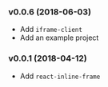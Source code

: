
### v0.0.6 (2018-06-03)

- Add `iframe-client`
- Add an example project

### v0.0.1 (2018-04-12)

- Add `react-inline-frame`
